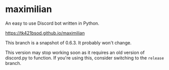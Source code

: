 # maximilian

An easy to use Discord bot written in Python.

https://tk421bsod.github.io/maximilian

This branch is a snapshot of 0.6.3.
It probably won't change.

This version may stop working soon as it requires an old version of discord.py to function.
If you're using this, consider switching to the `release` branch. 

